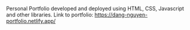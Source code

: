 Personal Portfolio developed and deployed using HTML, CSS, Javascript and other libraries. Link to portfolio: https://dang-nguyen-portfolio.netlify.app/

